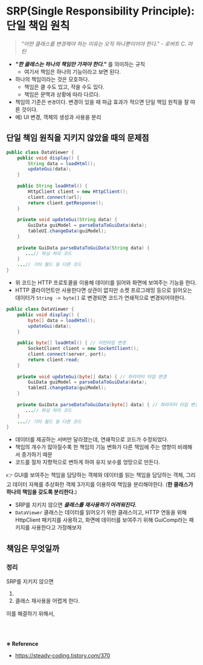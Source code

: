 # SRP(Single Responsibility Principle): 단일 책임 원칙

> _"어떤 클래스를 변경해야 하는 이유는 오직 하나뿐이어야 한다." - 로버트 C. 마틴_

- **_"한 클래스는 하나의 책임만 가져야 한다."_** 를 의미하는 규칙
    - 여기서 책임은 하나의 기능이라고 보면 된다.
- 하나의 책임이라는 것은 모호하다.
    - 책임은 클 수도 있고, 작을 수도 있다.
    - 책임은 문맥과 상황에 따라 다르다.
- 책임의 기준은 `변경`이다. 변경이 있을 때 파급 효과가 적으면 단일 책임 원칙을 잘 따른 것이다.
- 예) UI 변경, 객체의 생성과 사용을 분리

## 단일 책임 원칙을 지키지 않았을 때의 문제점

```java
public class DataViewer {
    public void display() {
        String data = loadHtml();
        updateGui(data);
    }
    
    public String loadHtml() {
        HttpClient client = new HttpClient();
        client.connect(url);
        return client.getResponse();
    }
    
    private void updateGui(String data) {
        GuiData guiModel = parseDataToGuiData(data);
        tableUI.changeData(guiModel);
    }
    
    private GuiData parseDataToGuiData(String data) {
       ...// 파싱 처리 코드
    }
    ...// 기타 필드 등 다른 코드
}
```

- 위 코드는 HTTP 프로토콜을 이용해 데이터를 읽어와 화면에 보여주는 기능을 한다. 
- HTTP 클라이언트만 사용한다면 상관이 없지만 소켓 프로그래밍 등으로 읽어오는 데이터가 `String -> byte[]` 로 변경되면 코드가 연쇄적으로 변경되어야한다. 

```java
public class DataViewer {
    public void display() {
        byte[] data = loadHtml();
        updateGui(data);
    }
    
    public byte[] loadHtml() { // 리턴타입 변경
        SocketClient client = new SocketClient();
        client.connect(server, port);
        return client.read;
    }
    
    private void updateGui(byte[] data) { // 파라미터 타입 변경
        GuiData guiModel = parseDataToGuiData(data);
        tableUI.changeData(guiModel);
    }
    
    private GuiData parseDataToGuiData(byte[] data) { // 파라미터 타입 변경
       ...// 파싱 처리 코드
    }
    ...// 기타 필드 등 다른 코드
}
```

- 데이터를 제공하는 서버만 달라졌는데, 연쇄적으로 코드가 수정되었다.
- 책임의 개수가 많아질수록 한 책임의 기능 변화가 다른 책임에 주는 영향이 비례해서 증가하기 때문
- 코드를 절차 지향적으로 변하게 하여 유지 보수를 엉망으로 만든다.

👉 GUI를 보여주는 책임을 담당하는 객체와 데이터를 읽는 책임을 담당하는 객체, 그리고 데이터 자체를 추상화한 객체 3가지를 이용하여 책임을 분리해야한다. (**한 클래스가 하나의 책임을 갖도록 분리한다.**)

- SRP를 지키지 않으면 **_클래스를 재사용하기 어려워진다._**
- `DataViewer` 클래스는 데이터를 읽어오기 위한 클래스이고, HTTP 연동을 위해 HttpClient 패키지를 사용하고, 화면에 데이터를 보여주기 위해 GuiComp라는 패키지를 사용한다고 가정해보자

## 책임은 무엇일까

### 정리 

SRP를 지키지 않으면 

1. 
2. 클래스 재사용을 어렵게 한다.

이를 해결하기 위해서, 

<br>
<br>

**※ Reference**

- https://steady-coding.tistory.com/370